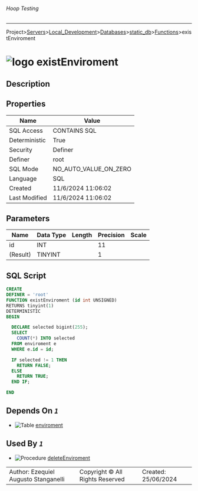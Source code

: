 ###### Hoop Testing
___
Project>[Servers](../../../../Servers.md)>[Local_Development](../../../Local_Development.md)>[Databases](../../Databases.md)>[static_db](../static_db.md)>[Functions](Functions.md)>existEnviroment


# ![logo](../../../../../Images/function64.svg) existEnviroment

## <a name="#Description"></a>Description
> 
## <a name="#Properties"></a>Properties
|Name|Value|
|---|---|
|SQL Access|CONTAINS SQL|
|Deterministic|True|
|Security|Definer|
|Definer|root|
|SQL Mode|NO_AUTO_VALUE_ON_ZERO|
|Language|SQL|
|Created|11/6/2024 11:06:02|
|Last Modified|11/6/2024 11:06:02|


## <a name="#Parameters"></a>Parameters
|Name|Data Type|Length|Precision|Scale|
|---|---|---|---|---|
|id|INT||11||
|(Result)|TINYINT||1||

## <a name="#SqlScript"></a>SQL Script
```SQL
CREATE
DEFINER = 'root'
FUNCTION existEnviroment (id int UNSIGNED)
RETURNS tinyint(1)
DETERMINISTIC
BEGIN

  DECLARE selected bigint(255);
  SELECT
    COUNT(*) INTO selected
  FROM enviroment e
  WHERE e.id = id;

  IF selected != 1 THEN
    RETURN FALSE;
  ELSE
    RETURN TRUE;
  END IF;

END
```

## <a name="#DependsOn"></a>Depends On _`1`_
- ![Table](../../../../../Images/table.svg) [enviroment](../Tables/enviroment.md)


## <a name="#UsedBy"></a>Used By _`1`_
- ![Procedure](../../../../../Images/procedure.svg) [deleteEnviroment](../Procedures/deleteEnviroment.md)


||||
|---|---|---|
|Author: Ezequiel Augusto Stanganelli|Copyright © All Rights Reserved|Created: 25/06/2024|